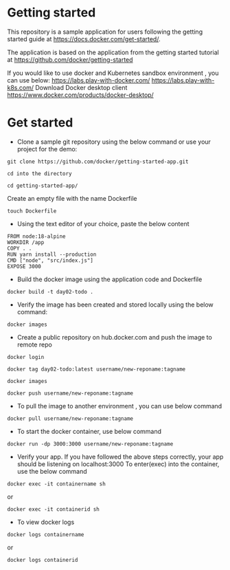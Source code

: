 # Getting started

This repository is a sample application for users following the getting started guide at https://docs.docker.com/get-started/.

The application is based on the application from the getting started tutorial at https://github.com/docker/getting-started


If you would like to use docker and Kubernetes sandbox environment , you can use below:
https://labs.play-with-docker.com/
https://labs.play-with-k8s.com/
Download Docker desktop client
https://www.docker.com/products/docker-desktop/

# Get started
- Clone a sample git repository using the below command or use your project for the demo:
```
git clone https://github.com/docker/getting-started-app.git
```
```
cd into the directory
```
```
cd getting-started-app/
```
Create an empty file with the name Dockerfile

```
touch Dockerfile
```

- Using the text editor of your choice, paste the below content 
```
FROM node:18-alpine
WORKDIR /app
COPY . .
RUN yarn install --production
CMD ["node", "src/index.js"]
EXPOSE 3000
```

- Build the docker image using the application code and Dockerfile
```
docker build -t day02-todo .
```
- Verify the image has been created and stored locally using the below command:
```
docker images
```
- Create a public repository on hub.docker.com and push the image to remote repo
```
docker login
```
```
docker tag day02-todo:latest username/new-reponame:tagname
```
```
docker images
```
```
docker push username/new-reponame:tagname
```
- To pull the image to another environment , you can use below command
```
docker pull username/new-reponame:tagname
```
- To start the docker container, use below command
```
docker run -dp 3000:3000 username/new-reponame:tagname
```
- Verify your app. If you have followed the above steps correctly, your app should be listening on localhost:3000
To enter(exec) into the container, use the below command
```
docker exec -it containername sh
```
or
```
docker exec -it containerid sh
```
- To view docker logs
```
docker logs containername
```
or
```
docker logs containerid
```